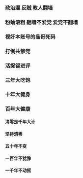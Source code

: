 ### 政治逼 反贼 教人翻墙

### 粉蛐滚粗 翻墙不爱党 爱党不翻墙

### 视奸本账号的晶哥死码

### 打倒共惨党

### 活捉锡进评

### 三年大吃饱

### 十年大健身

### 百年大健康

#### 清零是千年大计

#### 坚持清零

#### 五十年不变

#### 一百年不犹豫

#### 一千年不动摇
